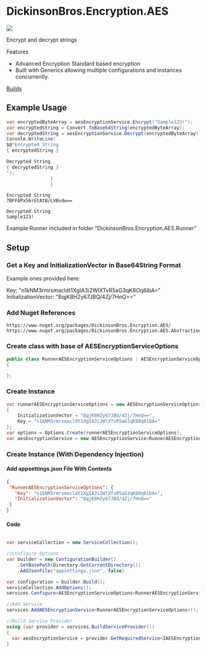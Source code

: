 # DickinsonBros.Encryption.AES

<a href="https://www.nuget.org/packages/DickinsonBros.Encryption.AES/">
    <img src="https://img.shields.io/nuget/v/DickinsonBros.Encryption.AES">
</a>

Encrypt and decrypt strings

Features
* Advanced Encryption Standard based encryption
* Built with Generics allowing multiple configurations and instances concurrently.

<a href="https://dev.azure.com/marksamdickinson/DickinsonBros/_build?definitionScope=%5CDickinsonBros.Encryption.AES">Builds</a>

<h2>Example Usage</h2>

```C#
var encryptedByteArray = aesEncryptionService.Encrypt("Sample123!");
var encryptedString = Convert.ToBase64String(encryptedByteArray);
var decryptedString = aesEncryptionService.Decrypt(encryptedByteArray);
Console.WriteLine(
$@"Encrypted String
{ encryptedString }

Decrypted String
{ decryptedString }
");
                }
                }
```
    
    Encrypted String
    7BFFAPx56rGtAtB/LVBvdw==

    Decrypted String
    Sample123!

Example Runner Included in folder "DickinsonBros.Encryption.AES.Runner"

<h2>Setup</h2>

<h3>Get a Key and InitializationVector in Base64String Format</h3>

Example ones provided here:

  Key: "n1kNM3rmrsmacldt1XgIA3i2WlXTvR5aG3qK8Oq6ibA="
  InitializationVector: "BqjK8H2y67JBQ/4Zj/7HnQ=="

<h3>Add Nuget References</h3>

    https://www.nuget.org/packages/DickinsonBros.Encryption.AES/
    https://www.nuget.org/packages/DickinsonBros.Encryption.AES.Abstractions

<h3>Create class with base of AESEncryptionServiceOptions</h3>

```c#
public class RunnerAESEncryptionServiceOptions : AESEncryptionServiceOptions
{

};
```
<h3>Create Instance</h3>

```c#
var runnerAESEncryptionServiceOptions = new AESEncryptionServiceOptions<RunnerAESEncryptionServiceOptions>
{
    InitializationVector = "BqjK8H2y67JBQ/4Zj/7HnQ==",
    Key = "n1kNM3rmrsmacldt1XgIA3i2WlXTvR5aG3qK8Oq6ibA="
};
var options = Options.Create(runnerAESEncryptionServiceOptions);
var aesEncryptionService = new AESEncryptionService<RunnerAESEncryptionServiceOptions>(options);

```

<h3>Create Instance (With Dependency Injection)</h3>

<h4>Add appsettings.json File With Contents</h4>

 ```json  
{
  "RunnerAESEncryptionServiceOptions": {
    "Key": "n1kNM3rmrsmacldt1XgIA3i2WlXTvR5aG3qK8Oq6ibA=",
    "InitializationVector": "BqjK8H2y67JBQ/4Zj/7HnQ=="
  }
}
 ```    
<h4>Code</h4>

```c#

var serviceCollection = new ServiceCollection();

//Configure Options
var builder = new ConfigurationBuilder()
    .SetBasePath(Directory.GetCurrentDirectory())
    .AddJsonFile("appsettings.json", false)

var configuration = builder.Build();
serviceCollection.AddOptions();
services.Configure<AESEncryptionServiceOptions<RunnerAESEncryptionServiceOptions>>(_configuration.GetSection(nameof(RunnerAESEncryptionServiceOptions)));

//Add Service
services.AddAESEncryptionService<RunnerAESEncryptionServiceOptions>();

//Build Service Provider 
using (var provider = services.BuildServiceProvider())
{
  var aesEncryptionService = provider.GetRequiredService<IAESEncryptionService<RunnerAESEncryptionServiceOptions>>();
}
```
